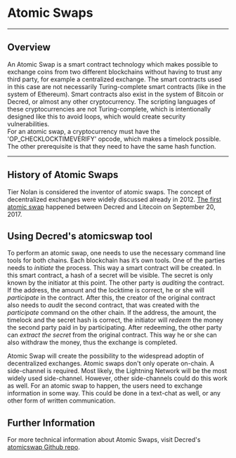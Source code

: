 # Atomic Swaps

---

## Overview

An Atomic Swap is a smart contract technology which makes possible to exchange coins from two different blockchains without having to trust any third party, for example a centralized exchange.
The smart contracts used in this case are not necessarily Turing-complete smart contracts (like in the system of Ethereum).
Smart contracts also exist in the system of Bitcoin or Decred, or almost any other cryptocurrency.
The scripting languages of these cryptocurrencies are not Turing-complete, which is intentionally designed like this to avoid loops, which would create security vulnerabilities.  
For an atomic swap, a cryptocurrency must have the 'OP_CHECKLOCKTIMEVERIFY' opcode, which makes a timelock possible.
The other prerequisite is that they need to have the same hash function.

---

## History of Atomic Swaps

Tier Nolan is considered the inventor of atomic swaps. The concept of decentralized exchanges were widely discussed already in 2012. [The first atomic swap](https://blog.decred.org/2017/09/20/On-Chain-Atomic-Swaps/) happened between Decred and Litecoin on September 20, 2017.

## Using Decred's atomicswap tool

To perform an atomic swap, one needs to use the necessary command line tools for both chains. Each blockchain has it’s own tools. 
One of the parties needs to *initiate* the process. This way a smart contract will be created. In this smart contract, a hash of a secret will be visible. The secret is only known by the initiator at this point. 
The other party is *auditing* the contract. If the address, the amount and the locktime is correct, he or she will *participate* in the contract.
After this, the creator of the original contract also needs to *audit* the second contract, that was created with the *participate* command on the other chain. If the address, the amount, the timelock and the secret hash is correct, the initiator will *redeem* the money the second party paid in by participating.
After redeeming, the other party can *extract the secret* from the original contract. This way he or she can also withdraw the money, thus the exchange is completed.

Atomic Swap will create the possibility to the widespread adoptin of decentralized exchanges. Atomic swaps don't only operate on-chain. A side-channel is required. Most likely, the Lightning Network will be the most widely used side-channel. However, other side-channels could do this work as well. For an atomic swap to happen, the users need to exchange information in some way. This could be done in a text-chat as well, or any other form of written communication.

## Further Information

For more technical information about Atomic Swaps, visit Decred's [atomicswap Github repo](https://github.com/decred/atomicswap).

